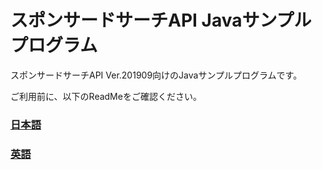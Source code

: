 # スポンサードサーチAPI Javaサンプルプログラム

スポンサードサーチAPI Ver.201909向けのJavaサンプルプログラムです。

ご利用前に、以下のReadMeをご確認ください。

### [日本語](./readme_JA.txt)
### [英語](./readme_EN.txt)